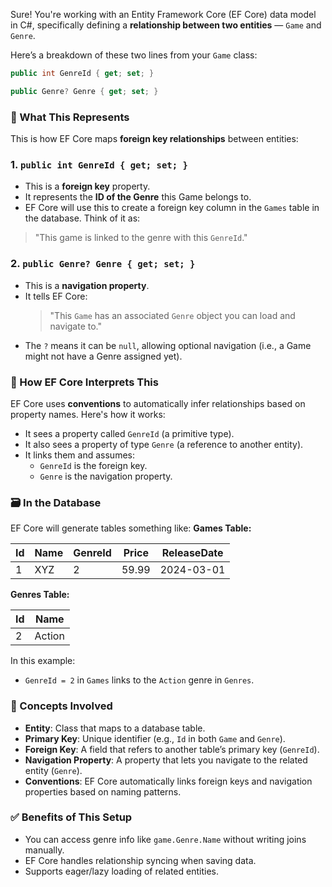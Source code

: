 Sure! You're working with an Entity Framework Core (EF Core) data model in C#, specifically defining a **relationship between two entities** — `Game` and `Genre`.

Here’s a breakdown of these two lines from your `Game` class:
```csharp
public int GenreId { get; set; }

public Genre? Genre { get; set; }
```
### 🔁 What This Represents
This is how EF Core maps **foreign key relationships** between entities:
### 1. `public int GenreId { get; set; }`
- This is a **foreign key** property.
- It represents the **ID of the Genre** this Game belongs to.
- EF Core will use this to create a foreign key column in the `Games` table in the database.
Think of it as:
> "This game is linked to the genre with this `GenreId`."
### 2. `public Genre? Genre { get; set; }`
- This is a **navigation property**.
- It tells EF Core:
    > "This `Game` has an associated `Genre` object you can load and navigate to."    
- The `?` means it can be `null`, allowing optional navigation (i.e., a Game might not have a Genre assigned yet).
### 🔄 How EF Core Interprets This
EF Core uses **conventions** to automatically infer relationships based on property names. Here's how it works:
- It sees a property called `GenreId` (a primitive type).
- It also sees a property of type `Genre` (a reference to another entity).
- It links them and assumes:
    - `GenreId` is the foreign key.
    - `Genre` is the navigation property.
### 🗃️ In the Database
EF Core will generate tables something like:
**Games Table:**

| Id  | Name | GenreId | Price | ReleaseDate |
| --- | ---- | ------- | ----- | ----------- |
| 1   | XYZ  | 2       | 59.99 | 2024-03-01  |

**Genres Table:**

| Id  | Name   |
| --- | ------ |
| 2   | Action |

In this example:
- `GenreId = 2` in `Games` links to the `Action` genre in `Genres`.
### 🧠 Concepts Involved
- **Entity**: Class that maps to a database table.    
- **Primary Key**: Unique identifier (e.g., `Id` in both `Game` and `Genre`).
- **Foreign Key**: A field that refers to another table’s primary key (`GenreId`).
- **Navigation Property**: A property that lets you navigate to the related entity (`Genre`).
- **Conventions**: EF Core automatically links foreign keys and navigation properties based on naming patterns.
### ✅ Benefits of This Setup
- You can access genre info like `game.Genre.Name` without writing joins manually.
- EF Core handles relationship syncing when saving data.    
- Supports eager/lazy loading of related entities.
